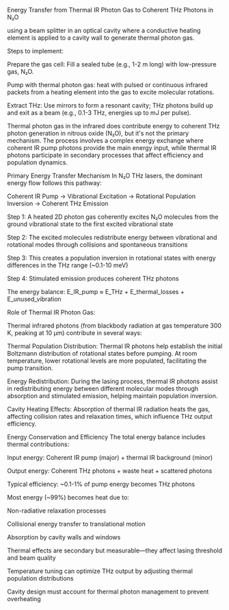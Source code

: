 Energy Transfer from Thermal IR Photon Gas to Coherent THz Photons in N₂O


using a beam splitter in an optical cavity where a conductive heating element is applied to a cavity wall to generate thermal photon gas.


Steps to implement:


Prepare the gas cell: Fill a sealed tube (e.g., 1-2 m long) with low-pressure gas, N₂O.


Pump with thermal photon gas: heat with pulsed or continuous infrared packets from a heating element into the gas to excite molecular rotations.


Extract THz: Use mirrors to form a resonant cavity; THz photons build up and exit as a beam (e.g., 0.1-3 THz, energies up to mJ per pulse).




Thermal photon gas in the infrared does contribute energy to coherent THz photon generation in nitrous oxide (N₂O), but it's not the primary mechanism. The process involves a complex energy exchange where coherent IR pump photons provide the main energy input, while thermal IR photons participate in secondary processes that affect efficiency and population dynamics.


Primary Energy Transfer Mechanism
In N₂O THz lasers, the dominant energy flow follows this pathway:


Coherent IR Pump → Vibrational Excitation → Rotational Population Inversion → Coherent THz Emission


Step 1: A heated 2D photon gas coherently excites N₂O molecules from the ground vibrational state to the first excited vibrational state


Step 2: The excited molecules redistribute energy between vibrational and rotational modes through collisions and spontaneous transitions


Step 3: This creates a population inversion in rotational states with energy differences in the THz range (~0.1-10 meV)


Step 4: Stimulated emission produces coherent THz photons


The energy balance: E_IR_pump ≈ E_THz + E_thermal_losses + E_unused_vibration

Role of Thermal IR Photon Gas:

Thermal infrared photons (from blackbody radiation at gas temperature 300 K, peaking at 10 μm) contribute in several ways:

Thermal Population Distribution: Thermal IR photons help establish the initial Boltzmann distribution of rotational states before pumping. At room temperature, lower rotational levels are more populated, facilitating the pump transition.

Energy Redistribution: During the lasing process, thermal IR photons assist in redistributing energy between different molecular modes through absorption and stimulated emission, helping maintain population inversion.

Cavity Heating Effects: Absorption of thermal IR radiation heats the gas, affecting collision rates and relaxation times, which influence THz output efficiency.

Energy Conservation and Efficiency
The total energy balance includes thermal contributions:

Input energy: Coherent IR pump (major) + thermal IR background (minor)

Output energy: Coherent THz photons + waste heat + scattered photons

Typical efficiency: ~0.1-1% of pump energy becomes THz photons

Most energy (~99%) becomes heat due to:

Non-radiative relaxation processes

Collisional energy transfer to translational motion

Absorption by cavity walls and windows

Thermal effects are secondary but measurable—they affect lasing threshold and beam quality

Temperature tuning can optimize THz output by adjusting thermal population distributions

Cavity design must account for thermal photon management to prevent overheating
